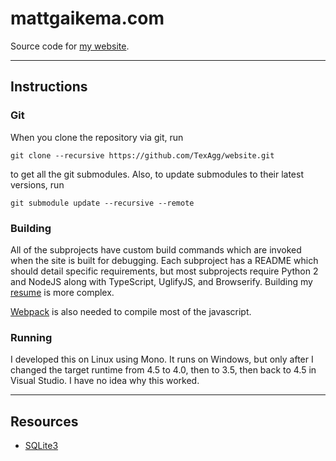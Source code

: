 ﻿# mattgaikema.com

Source code for [my website](http://mattgaikema.com/).

---

## Instructions

### Git
When you clone the repository via git,
run
```
git clone --recursive https://github.com/TexAgg/website.git
```
to get all the git submodules.
Also, to update submodules to their latest versions, run
```
git submodule update --recursive --remote
```

### Building
All of the subprojects have custom build commands which are invoked when the site is built for debugging.
Each subproject has a README which should detail specific requirements, 
but most subprojects require Python 2 and NodeJS along with TypeScript, UglifyJS, and Browserify.
Building my [resume](https://github.com/TexAgg/Resume#building) is more complex.

[Webpack](https://webpack.github.io/) is also needed to compile most of the javascript.

### Running
I developed this on Linux using Mono.
It runs on Windows, but only after I changed the target runtime from 4.5 to 4.0, then to 3.5, then back to 4.5 in Visual Studio.
I have no idea why this worked.

---

## Resources
* [SQLite3](http://stackoverflow.com/a/4385764/5415895)